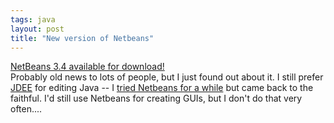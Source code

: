 ```yaml
---
tags: java
layout: post
title: "New version of Netbeans"
---
```




<a href="http://www.netbeans.org/news/index.html#233">NetBeans 3.4 available for download!</a><br>
Probably old news to lots of people, but I just found out about it. I still prefer <a href="http://jdee.sunsite.dk/">JDEE</a> for editing Java -- I <a href="http://use.perl.org/~lachoy/journal/6260">tried Netbeans for a while</a> but came back to the faithful. I'd still use Netbeans for creating GUIs, but I don't do that very often....


